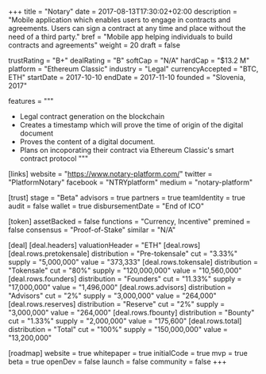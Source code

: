 +++
title = "Notary"
date = 2017-08-13T17:30:02+02:00
description = "Mobile application which enables users to engage in contracts and agreements. Users can sign a contract at any time and place without the need of a third party."
bref = "Mobile app helping individuals to build contracts and agreements"
weight = 20
draft = false

trustRating = "B+"
dealRating = "B"
softCap = "N/A"
hardCap = "$13.2 M"
platform = "Ethereum Classic"
industry = "Legal"
currencyAccepted = "BTC, ETH"
startDate = 2017-10-10
endDate = 2017-11-10
founded = "Slovenia, 2017"

features = """
- Legal contract generation on the blockchain
- Creates a timestamp which will prove the time of origin of the digital document
- Proves the content of a digital document.
- Plans on incoporating their contract via Ethereum Classic's smart contract protocol
"""

[links]
  website = "https://www.notary-platform.com/"
  twitter = "PlatformNotary"
  facebook = "NTRYplatform"
  medium = "notary-platform"

[trust]
  stage = "Beta"
  advisors = true
  partners = true
  teamIdentity = true
  audit = false
  wallet = true
  disbursementDate = "End of ICO"

[token]
  assetBacked = false
  functions = "Currency, Incentive"
  premined = false
  consensus = "Proof-of-Stake"
  similar = "N/A"

[deal]
  [deal.headers]
    valuationHeader = "ETH"
  [deal.rows]
    [deal.rows.pretokensale]
      distribution = "Pre-tokensale"
      cut = "3.33%"
      supply = "5,000,000"
      value = "373,333"
    [deal.rows.tokensale]
      distribution = "Tokensale"
      cut = "80%"
      supply = "120,000,000"
      value = "10,560,000"
    [deal.rows.founders]
      distribution = "Founders"
      cut = "11.33%"
      supply = "17,000,000"
      value = "1,496,000"
    [deal.rows.advisors]
      distribution = "Advisors"
      cut = "2%"
      supply = "3,000,000"
      value = "264,000"
    [deal.rows.reserves]
      distribution = "Reserve"
      cut = "2%"
      supply = "3,000,000"
      value = "264,000"
    [deal.rows.fbounty]
      distribution = "Bounty"
      cut = "1.33%"
      supply = "2,000,000"
      value = "175,600"
    [deal.rows.total]
      distribution = "Total"
      cut = "100%"
      supply = "150,000,000"
      value = "13,200,000"

[roadmap]
  website = true
  whitepaper = true
  initialCode = true
  mvp = true
  beta = true
  openDev = false
  launch = false
  community = false
+++
